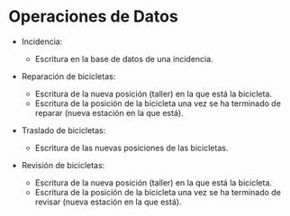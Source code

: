 # Operaciones de Datos

* Incidencia:  
    - Escritura en la base de datos de una incidencia.  

* Reparación de bicicletas:
    - Escritura de la nueva posición (taller) en la que está la bicicleta.
    - Escritura de la posición de la bicicleta una vez se ha terminado de reparar (nueva estación en la que está).

* Traslado de bicicletas:
    - Escritura de las nuevas posiciones de las bicicletas.

* Revisión de bicicletas:
    - Escritura de la nueva posición (taller) en la que está la bicicleta.
    - Escritura de la posición de la bicicleta una vez se ha terminado de revisar (nueva estación en la que está).
